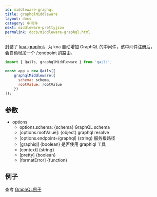 ```yaml
---
id: middleware-graphql
title: graphqlMiddleware
layout: docs
category: 中间件
next: middleware-prettyjson
permalink: docs/middleware-graphql.html
---
```


封装了 [koa-graphql](https://github.com/chentsulin/koa-graphql)，为 koa 自动增加 GraphQL 的中间件，该中间件注册后，会自动增加一个 /:endpoint 的路由。

```js
import { Qails, graphqlMiddleware } from 'qails';

const app = new Qails([
    graphqlMiddleware({
      schema: schema,
      rootValue: rootValue
    })
]);

```

## 参数

- options
    - options.schema: {schema} GraphQL schema
    - [options.rootValue]: {object} graphql resolve
    - [options.endpoint=/graphql] {string} 服务根路径
    - [graphiql] {boolean} 是否使用 graphiql 工具
    - [context] {string}
    - [pretty] {boolean}
    - [formatError] {function}

## 例子
查考 [GraphQL例子](https://github.com/qails/qails/tree/master/examples/graphql)
